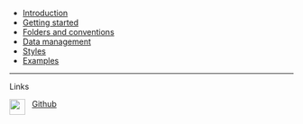 <!-- docs/_sidebar.md -->

- [Introduction](./introduction.md "Why is it even a thing?")
- [Getting started](./getting-started.md "Getting started")
- [Folders and conventions](./folders.md "Folder structure")
- [Data management](./data.md "How to manage user data")
- [Styles](./styles.md "Styling your plugin")
- [Examples](./examples.md "Example plugins")

---

Links

<img align="left" src="https://upload.wikimedia.org/wikipedia/commons/9/91/Octicons-mark-github.svg" width="28" height="28" style="margin-right: 12px">[Github](https://github.com/collapp-zpi)
